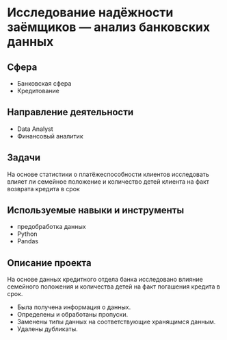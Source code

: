 # Исследование надёжности заёмщиков — анализ банковских данных

## Сфера
* Банковская сфера
* Кредитование

## Направление деятельности
* Data Analyst
* Финансовый аналитик

## Задачи
На основе статистики о платёжеспособности клиентов исследовать влияет ли семейное положение и количество детей клиента на факт возврата кредита в срок

## Используемые навыки и инструменты
* предобработка данных
* Python
* Pandas



## Описание проекта
На основе данных кредитного отдела банка исследовано влияние семейного положения и количества детей на факт погашения кредита в срок. 
* Была получена информация о данных. 
* Определены и обработаны пропуски. 
* Заменены типы данных на соответствующие хранящимся данным. 
* Удалены дубликаты.
